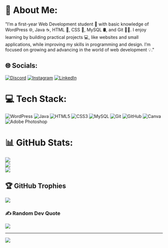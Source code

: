 # 💫 About Me:
"I’m a first-year Web Development student 🚀 with basic knowledge of WordPress 🌐, Java ☕, HTML 📄, CSS 🎨, MySQL 🛢️, and Git 🧑‍💻. I enjoy learning by building practical projects 💻, like websites and small applications, while improving my skills in programming and design. I’m focused on growing and advancing in the world of web development 💡."


## 🌐 Socials:
[![Discord](https://img.shields.io/badge/Discord-%237289DA.svg?logo=discord&logoColor=white)]([https://discord.gg/ismavargass](https://discord.com/invite/programacion)) [![Instagram](https://img.shields.io/badge/Instagram-%23E4405F.svg?logo=Instagram&logoColor=white)](https://instagram.com/ismavargass) [![LinkedIn](https://img.shields.io/badge/LinkedIn-%230077B5.svg?logo=linkedin&logoColor=white)](https://www.linkedin.com/in/ismael-vargas-duque/) 

# 💻 Tech Stack:
![WordPress](https://img.shields.io/badge/WordPress-%23117AC9.svg?style=flat&logo=WordPress&logoColor=white) ![Java](https://img.shields.io/badge/java-%23ED8B00.svg?style=flat&logo=openjdk&logoColor=white) ![HTML5](https://img.shields.io/badge/html5-%23E34F26.svg?style=flat&logo=html5&logoColor=white) ![CSS3](https://img.shields.io/badge/css3-%231572B6.svg?style=flat&logo=css3&logoColor=white) ![MySQL](https://img.shields.io/badge/mysql-4479A1.svg?style=flat&logo=mysql&logoColor=white) ![Git](https://img.shields.io/badge/git-%23F05033.svg?style=flat&logo=git&logoColor=white) ![GitHub](https://img.shields.io/badge/github-%23121011.svg?style=flat&logo=github&logoColor=white) ![Canva](https://img.shields.io/badge/Canva-%2300C4CC.svg?style=flat&logo=Canva&logoColor=white) ![Adobe Photoshop](https://img.shields.io/badge/adobe%20photoshop-%2331A8FF.svg?style=flat&logo=adobe%20photoshop&logoColor=white)
# 📊 GitHub Stats:
![](https://github-readme-stats.vercel.app/api?username=IsmaVargass&theme=chartreuse-dark&hide_border=false&include_all_commits=false&count_private=false)<br/>
![](https://github-readme-streak-stats.herokuapp.com/?user=IsmaVargass&theme=chartreuse-dark&hide_border=false)<br/>
![](https://github-readme-stats.vercel.app/api/top-langs/?username=IsmaVargass&theme=chartreuse-dark&hide_border=false&include_all_commits=false&count_private=false&layout=compact)

## 🏆 GitHub Trophies
![](https://github-profile-trophy.vercel.app/?username=IsmaVargass&theme=chartreuse-dark&no-frame=false&no-bg=true&margin-w=4)

### ✍️ Random Dev Quote
![](https://quotes-github-readme.vercel.app/api?type=horizontal&theme=light)

---
[![](https://visitcount.itsvg.in/api?id=IsmaVargass&icon=0&color=4)](https://visitcount.itsvg.in)

<!-- Proudly created with GPRM ( https://gprm.itsvg.in ) -->
